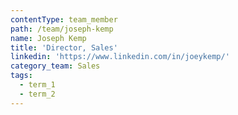 ```yaml
---
contentType: team_member
path: /team/joseph-kemp
name: Joseph Kemp
title: 'Director, Sales'
linkedin: 'https://www.linkedin.com/in/joeykemp/'
category_team: Sales
tags:
  - term_1
  - term_2
---
```


